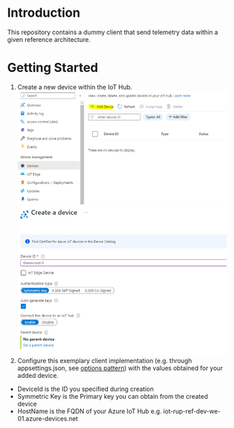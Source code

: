 # Introduction 
This repository contains a dummy client that send telemetry data within a given reference architecture. 

# Getting Started

1. Create a new device within the IoT Hub.
![Addition](res/iot_add_device.PNG)
![Configuration](res/iot_add_device_2.PNG)
2. Configure this exemplary client implementation (e.g. through appsettings.json, see [options pattern](https://learn.microsoft.com/en-us/aspnet/core/fundamentals/configuration/options?view=aspnetcore-7.0)) with the values obtained for your added device.
- DeviceId is the ID you specified during creation
- Symmetric Key is the Primary key you can obtain from the created device
- HostName is the FQDN of your Azure IoT Hub e.g. iot-rup-ref-dev-we-01.azure-devices.net